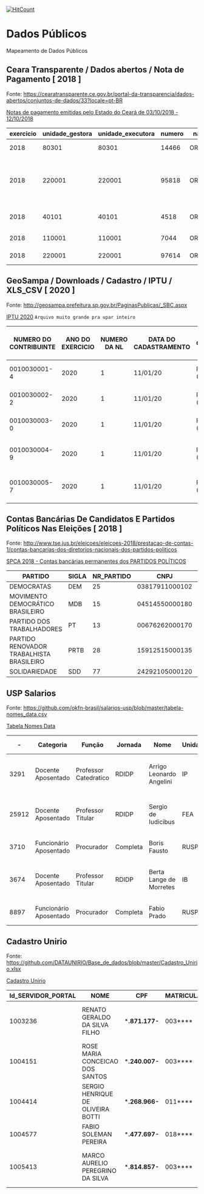 [![HitCount](http://hits.dwyl.com/learning-crawlers/Dados-Publicos.svg)](http://hits.dwyl.com/learning-crawlers/Dados-Publicos)

# Dados Públicos
Mapeamento de Dados Públicos


## Ceara Transparente /  Dados abertos / Nota de Pagamento [ 2018 ]

Fonte: https://cearatransparente.ce.gov.br/portal-da-transparencia/dados-abertos/conjuntos-de-dados/33?locale=pt-BR

[Notas de pagamento emitidas pelo Estado do Ceará de 03/10/2018 - 12/10/2018](./CE/importacao_npd_03_10_12_10_2018_2018_12_06.csv)

| exercicio | unidade_gestora | unidade_executora | numero | natureza | justificativa | efeito | numero_processo_administrativo_despesa | data_emissao | credor | documento_credor | valor | numero_nld_ordinaria | codigo_natureza_receita | servico_bancario | banco_origem | agencia_origem | digito_agencia_origem | conta_origem | digito_conta_origem | banco_pagamento | banco_beneficiario | agencia_beneficiario | digito_agencia_beneficiario | conta_beneficiario | digito_conta_beneficiario | status_movimento_bancario | data_retorno_remessa_bancaria | data_atual |
| --- | --- | --- | --- | --- | --- | --- | --- | --- | --- | --- | --- | --- | --- | --- | --- | --- | --- | --- | --- | --- | --- | --- | --- | --- | --- | --- | --- | --- |
| 2018 | 80301 | 80301 | 14466 | ORDINARIA | RESTITUIÇÃO DE TAXA | DESEMBOLSO | 107639 | 21/09/2018 | 860477 | 081.094.993-84 | 70.74 | 6579 | 911229963 | Cheque Avulso | 104 | 919 | 9 | 60703700 | 2 | 104 | 104 | 919 | 9 | 60000181 | 9 | REJEITADO | 09/10/2018 | 06/12/2018 |
| 2018 | 220001 | 220001 | 95818 | ORDINARIA | PAGAMENTO REF RESSARCIMENTO DOS SERVIDORES CEDIDOS AO ESTADO NO PERÍODO DE OUTUBRO DE 2017 | DESEMBOLSO | 107860 | 26/09/2018 | 33888 | 00.394.445/0188-17 | 2213.92 | 45973 |  | Autenticação Bancária | 104 | 919 | 9 | 60701600 | 5 | 104 | 104 | 919 | 9 | 60000180 | 0 | CONFIRMADO | 03/10/2018 | 06/12/2018 |
| 2018 | 40101 | 40101 | 4518 | ORDINARIA | RETENÇÃO CONFORME RESOLUÇÃO CNJ | DESEMBOLSO | 357 | 26/09/2018 | 4876 | 09.444.530/0001-01 | 11504.11 | 2726 |  | Autenticação Bancária | 104 | 919 | 9 | 60700403 | 1 | 104 | 104 | 919 | 9 | 60000180 | 0 | CONFIRMADO | 03/10/2018 | 06/12/2018 |
| 2018 | 110001 | 110001 | 7044 | ORDINARIA | ISS  ref NF 26621 | DESEMBOLSO | 110950 | 26/09/2018 | 4600 | 07.954.605/0001-60 | 2650.04 | 3852 |  | Autenticação Bancária | 104 | 919 | 9 | 60700501 | 1 | 104 | 104 | 919 | 9 | 60000180 | 0 | CONFIRMADO | 03/10/2018 | 06/12/2018 |
| 2018 | 220001 | 220001 | 97614 | ORDINARIA | Ressarcimento_Agosto de 2018. | DESEMBOLSO | 112820 | 26/09/2018 | 808141 | 18.621.825/0001-99 | 4647.49 | 47411 |  | Autenticação Bancária | 104 | 919 | 9 | 60701600 | 5 | 104 | 104 | 919 | 9 | 60000180 | 0 | CONFIRMADO | 03/10/2018 | 06/12/2018 |


## GeoSampa / Downloads / Cadastro / IPTU / XLS_CSV [ 2020 ]

Fonte: http://geosampa.prefeitura.sp.gov.br/PaginasPublicas/_SBC.aspx

[IPTU 2020](./GEOSAMPA/IPTU_2020.csv) ``Arquivo muito grande pra upar inteiro`` 

| NUMERO DO CONTRIBUINTE | ANO DO EXERCICIO | NUMERO DA NL | DATA DO CADASTRAMENTO | TIPO DE CONTRIBUINTE 1 | CPF/CNPJ DO CONTRIBUINTE 1 | NOME DO CONTRIBUINTE 1 | TIPO DE CONTRIBUINTE 2 | CPF/CNPJ DO CONTRIBUINTE 2 | NOME DO CONTRIBUINTE 2 | NUMERO DO CONDOMINIO | CODLOG DO IMOVEL | NOME DE LOGRADOURO DO IMOVEL | NUMERO DO IMOVEL | COMPLEMENTO DO IMOVEL | BAIRRO DO IMOVEL | REFERENCIA DO IMOVEL | CEP DO IMOVEL | QUANTIDADE DE ESQUINAS/FRENTES | FRACAO IDEAL | AREA DO TERRENO | AREA CONSTRUIDA | AREA OCUPADA | VALOR DO M2 DO TERRENO | VALOR DO M2 DE CONSTRUCAO | ANO DA CONSTRUCAO CORRIGIDO | QUANTIDADE DE PAVIMENTOS | TESTADA PARA CALCULO | TIPO DE USO DO IMOVEL | TIPO DE PADRAO DA CONSTRUCAO | TIPO DE TERRENO | FATOR DE OBSOLESCENCIA | ANO DE INICIO DA VIDA DO CONTRIBUINTE | MES DE INICIO DA VIDA DO CONTRIBUINTE | FASE DO CONTRIBUINTE |
| --- | --- | --- | --- | --- | --- | --- | --- | --- | --- | --- | --- | --- | --- | --- | --- | --- | --- | --- | --- | --- | --- | --- | --- | --- | --- | --- | --- | --- | --- | --- | --- | --- | --- | --- |
| 0010030001-4 | 2020 | 1 | 11/01/20 | PESSOA FISICA (CPF) | XXXXXX0214XXXX | MARCIO MOURCHED |  |                |  | 00-0 | 03812-1 | R S CAETANO | 13 |  | SANTA EFIGENIA |  | 01104-001 | 1 | 1 | 136 | 135 | 108 | 2319 | 1726 | 1924 | 1 | 13 | Loja | Comercial horizontal - padr�o B | De esquina | 0,2 | 1963 | 1 | 0 |
| 0010030002-2 | 2020 | 1 | 11/01/20 | PESSOA FISICA (CPF) | XXXXXX0214XXXX | MARCIO MOURCHED |  |                |  | 00-0 | 03812-1 | R S CAETANO | 19 |  | SANTA EFIGENIA |  | 01104-001 | 0 | 1 | 90 | 67 | 67 | 2319 | 1726 | 1944 | 1 | 6 | Loja | Comercial horizontal - padr�o B | Normal | 0,2 | 1963 | 1 | 0 |
| 0010030003-0 | 2020 | 1 | 11/01/20 | PESSOA FISICA (CPF) | XXXXXX0214XXXX | MARCIO MOURCHED |  |                |  | 00-0 | 03812-1 | R S CAETANO | 27 |  | SANTA EFIGENIA |  | 01104-001 | 0 | 1 | 105 | 140 | 84 | 2319 | 1726 | 1965 | 2 | 7,85 | Loja | Comercial horizontal - padr�o B | Normal | 0,3 | 1963 | 1 | 0 |
| 0010030004-9 | 2020 | 1 | 11/01/20 | PESSOA FISICA (CPF) | XXXXXX2094XXXX | AUGUSTO CESAR DE MATTOS JUNIOR |  |                |  | 00-0 | 03812-1 | R S CAETANO | 33 |  |  |  | 01104-001 | 0 | 1 | 108 | 103 | 86 | 2319 | 1726 | 1944 | 1 | 6,05 | Loja | Comercial horizontal - padr�o B | Normal | 0,2 | 1963 | 1 | 0 |
| 0010030005-7 | 2020 | 1 | 11/01/20 | PESSOA FISICA (CPF) | XXXXXX2094XXXX | AUGUSTO CESAR DE MATTOS JUNIOR |  |                |  | 00-0 | 03812-1 | R S CAETANO | 39 |  |  |  | 01104-001 | 0 | 1 | 120 | 98 | 96 | 2319 | 1726 | 1944 | 1 | 6,7 | Loja | Comercial horizontal - padr�o B | Normal | 0,2 | 1963 | 1 | 0 |


## Contas Bancárias De Candidatos E Partidos Políticos Nas Eleições [ 2018 ]

Fonte: http://www.tse.jus.br/eleicoes/eleicoes-2018/prestacao-de-contas-1/contas-bancarias-dos-diretorios-nacionais-dos-partidos-politicos

[SPCA 2018 - Contas bancárias permanentes dos PARTIDOS POLÍTICOS](./TSE/SPCA_2018_Contas_bancárias_permanentes_dos_PARTIDOS_POLÍTICOS.csv)

| PARTIDO | SIGLA | NR_PARTIDO | CNPJ | ESFERA | UF | MUNICIPIO | NR_BANCO | NR_AGENCIA | DV_AGENCIA | NR_CONTA | DV_CONTA | FONTE_RECURSO |
| --- | --- | --- | --- | --- | --- | --- | --- | --- | --- | --- | --- | --- |
| DEMOCRATAS | DEM | 25 | 03817911000102 | Estadual | AC | NA | 001 | 71 | 0 | 64731 | 4 | Fundo Partidário |
| MOVIMENTO DEMOCRÁTICO BRASILEIRO | MDB | 15 | 04514550000180 | Estadual | AC | NA | 001 | 0071 | x | 76192 | 3 | Fundo Partidário |
| PARTIDO DOS TRABALHADORES | PT | 13 | 00676262000170 | Nacional | BR | NA | 001 | 3344 | 8 | 140808 | 9 | Fundo Partidário |
| PARTIDO RENOVADOR TRABALHISTA BRASILEIRO | PRTB | 28 | 15912515000135 | Municipal | CE | FORTALEZA | 001 | 2917 | 3 | 41027 | 6 | Outros Recursos |
| SOLIDARIEDADE | SDD | 77 | 24292105000120 | Municipal | PA | SANTARÉM | 037 | 37 | 3 | 439525 | 5 | Fundo Partidário |


## USP Salarios

Fonte: https://github.com/okfn-brasil/salarios-usp/blob/master/tabela-nomes_data.csv

[Tabela Nomes Data](./USP/tabela-nomes_data.csv)

| - | Categoria | Função | Jornada | Nome | Unidade | jornada_ext | Unidade da USP | Salario,Mensal |
| --- | --- | --- | --- | --- | --- | --- | --- | --- |
| 3291 | Docente Aposentado | Professor Catedratico | RDIDP | Arrigo Leonardo Angelini | IP | Regime de Dedicação Integral à Docência e à Pesquisa | Instituto de Psicologia | 60248,38 |
| 25912 | Docente Aposentado | Professor Titular | RDIDP | Sergio de Iudicibus | FEA | Regime de Dedicação Integral à Docência e à Pesquisa | Faculdade de Economia, Administração e Contabilidade | | 47422,56 |
| 3710 | Funcionário Aposentado | Procurador | Completa | Boris Fausto | RUSP | Completa | Reitoria da Universidade de São Paulo | 45973,65 |
| 3674 | Docente Aposentado | Professor Titular | RDIDP | Berta Lange de Morretes | IB | Regime de Dedicação Integral à Docência e à Pesquisa | Instituto de Biociências | 45942,21 |
| 8897 | Funcionário Aposentado | Procurador | Completa | Fabio Prado | RUSP | Completa | Reitoria da Universidade de São Paulo | 45136,16 |


## Cadastro Unirio

Fonte: https://github.com/DATAUNIRIO/Base_de_dados/blob/master/Cadastro_Unirio.xlsx

[Cadastro Unirio](./UNIRIO/Cadastro_Unirio.csv)

| Id_SERVIDOR_PORTAL | NOME | CPF | MATRICULA | DESCRICAO_CARGO | CLASSE_CARGO | REFERENCIA_CARGO | PADRAO_CARGO | NIVEL_CARGO | SIGLA_FUNCAO | NIVEL_FUNCAO | CODIGO_ATIVIDADE | ATIVIDADE | OPCAO_PARCIAL | COD_UORG_LOTACAO | UORG_LOTACAO | COD_ORG_LOTACAO | ORG_LOTACAO | COD_ORGSUP_LOTACAO | ORGSUP_LOTACAO | COD_UORG_EXERCICIO | UORG_EXERCICIO | COD_ORG_EXERCICIO | ORG_EXERCICIO | COD_ORGSUP_EXERCICIO | ORGSUP_EXERCICIO | TIPO_VINCULO | SITUACAO_VINCULO | DATA_INICIO_AFASTAMENTO | DATA_TERMINO_AFASTAMENTO | REGIME_JURIDICO | JORNADA_DE_TRABALHO | DATA_INGRESSO_CARGOFUNCAO | DATA_NOMEACAO_CARGOFUNCAO | DATA_INGRESSO_ORGAO | DOCUMENTO_INGRESSO_SERVICOPUBLICO | DATA_DIPLOMA_INGRESSO_SERVICOPUBLICO | DIPLOMA_INGRESSO_CARGOFUNCAO | DIPLOMA_INGRESSO_ORGAO | DIPLOMA_INGRESSO_SERVICOPUBLICO | UF_EXERCICIO |
| --- | --- | --- | --- | --- | --- | --- | --- | --- | --- | --- | --- | --- | --- | --- | --- | --- | --- | --- | --- | --- | --- | --- | --- | --- | --- | --- | --- | --- | --- | --- | --- | --- | --- | --- | --- | --- | --- | --- | --- | --- |
| 1003236 | RENATO GERALDO DA SILVA FILHO | ***.871.177-** | 003**** | PROFESSOR DO MAGISTERIO SUPERIOR | 7 |  |  | 701 |  |  |  |  |  | 26269000000143 | DEP DE MICROBIOLOGIA E PARASITOLOGIA-IB | 26269 | UNIVERSIDADE DO RIO DE JANEIRO | 15000 | MINISTERIO DA EDUCACAO | 26269000000143 | DEP DE MICROBIOLOGIA E PARASITOLOGIA-IB | 26269 | UNIVERSIDADE DO RIO DE JANEIRO | 15000 | MINISTERIO DA EDUCACAO | 2 | ATIVO PERMANENTE | Não informada | Não informada | REGIME JURIDICO UNICO | DEDICACAO EXCLUSIVA | 1/3/2013 |  | 14/4/1983 | 16349 | 14/4/1983 |  | CONTRATO | CONTRATO | RJ |
| 1004151 | ROSE MARIA CONCEICAO DOS SANTOS | ***.240.007-** | 003**** | AUXILIAR DE ENFERMAGEM | C |  | 416 |  |  |  |  |  |  | 26269000000231 | DIVISAO DE ENFERMAGEM DO HUGG | 26269 | UNIVERSIDADE DO RIO DE JANEIRO | 15000 | MINISTERIO DA EDUCACAO | 26269000000231 | DIVISAO DE ENFERMAGEM DO HUGG | 26269 | UNIVERSIDADE DO RIO DE JANEIRO | 15000 | MINISTERIO DA EDUCACAO | 2 | ATIVO PERMANENTE | Não informada | Não informada | REGIME JURIDICO UNICO | 40 HORAS SEMANAIS | 1/3/2005 |  | 1/12/1982 | 15768 | 1/12/1982 |  | CONTRATO | CONTRATO | RJ |
| 1004414 | SERGIO HENRIQUE DE OLIVEIRA BOTTI | ***.268.966-** | 011**** | MEDICO-AREA | E |  | 310 |  |  |  |  |  |  | 26269000000256 | SERVICO DE CLINICA CIRURGICA A DO HUGG | 26269 | UNIVERSIDADE DO RIO DE JANEIRO | 15000 | MINISTERIO DA EDUCACAO | 26269000000256 | SERVICO DE CLINICA CIRURGICA A DO HUGG | 26269 | UNIVERSIDADE DO RIO DE JANEIRO | 15000 | MINISTERIO DA EDUCACAO | 2 | ATIVO PERMANENTE | Não informada | Não informada | REGIME JURIDICO UNICO | 40 HORAS SEMANAIS | 1/3/2005 |  | 11/12/2013 | 1032 | 20/12/1995 |  | PORTARIA | PORTARIA | RJ |
| 1004577 | FABIO SOLEMAN PEREIRA | ***.477.697-** | 018**** | TECNICO EM RADIOLOGIA | D |  | 101 |  |  |  |  |  |  | 26269000000267 | SERVICO DE RADIOLOGIA DO HUGG | 26269 | UNIVERSIDADE DO RIO DE JANEIRO | 15000 | MINISTERIO DA EDUCACAO | 26269000000267 | SERVICO DE RADIOLOGIA DO HUGG | 26269 | UNIVERSIDADE DO RIO DE JANEIRO | 15000 | MINISTERIO DA EDUCACAO | 2 | ATIVO PERMANENTE | Não informada | Não informada | REGIME JURIDICO UNICO | 24 HORAS SEMANAIS | 17/8/2015 |  | 11/8/2015 | 736 | 11/8/2015 |  | PORTARIA | PORTARIA | RJ |
| 1005413 | MARCO AURELIO PEREGRINO DA SILVA | ***.814.857-** | 003**** | PROFESSOR DO MAGISTERIO SUPERIOR | 5 |  |  | 502 |  |  |  |  |  | 26269000000143 | DEP DE MICROBIOLOGIA E PARASITOLOGIA-IB | 26269 | UNIVERSIDADE DO RIO DE JANEIRO | 15000 | MINISTERIO DA EDUCACAO | 26269000000143 | DEP DE MICROBIOLOGIA E PARASITOLOGIA-IB | 26269 | UNIVERSIDADE DO RIO DE JANEIRO | 15000 | MINISTERIO DA EDUCACAO | 2 | ATIVO PERMANENTE | Não informada | Não informada | REGIME JURIDICO UNICO | DEDICACAO EXCLUSIVA | 1/3/2013 |  | 14/2/1992 | 44 | 14/2/1992 |  | PORTARIA | PORTARIA | RJ |
